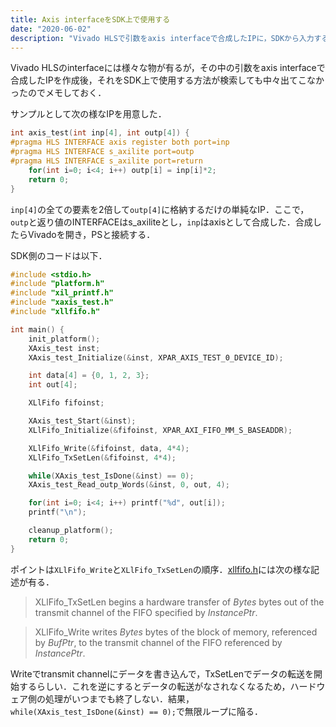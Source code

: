 ```yaml
---
title: Axis interfaceをSDK上で使用する
date: "2020-06-02"
description: "Vivado HLSで引数をaxis interfaceで合成したIPに，SDKから入力する方法"
---
```


Vivado HLSのinterfaceには様々な物が有るが，その中の引数をaxis interfaceで合成したIPを作成後，それをSDK上で使用する方法が検索しても中々出てこなかったのでメモしておく．

サンプルとして次の様なIPを用意した．

```C
int axis_test(int inp[4], int outp[4]) {
#pragma HLS INTERFACE axis register both port=inp
#pragma HLS INTERFACE s_axilite port=outp
#pragma HLS INTERFACE s_axilite port=return
	for(int i=0; i<4; i++) outp[i] = inp[i]*2;
	return 0;
}
```

`inp[4]`の全ての要素を2倍して`outp[4]`に格納するだけの単純なIP．ここで，`outp`と返り値のINTERFACEはs_axiliteとし，`inp`はaxisとして合成した．合成したらVivadoを開き，PSと接続する．



SDK側のコードは以下．

```C
#include <stdio.h>
#include "platform.h"
#include "xil_printf.h"
#include "xaxis_test.h"
#include "xllfifo.h"

int main() {
    init_platform();
    XAxis_test inst;
    XAxis_test_Initialize(&inst, XPAR_AXIS_TEST_0_DEVICE_ID);

    int data[4] = {0, 1, 2, 3};
    int out[4];

    XLlFifo fifoinst;

    XAxis_test_Start(&inst);
    XLlFifo_Initialize(&fifoinst, XPAR_AXI_FIFO_MM_S_BASEADDR);

    XLlFifo_Write(&fifoinst, data, 4*4);
    XLlFifo_TxSetLen(&fifoinst, 4*4);

    while(XAxis_test_IsDone(&inst) == 0);
    XAxis_test_Read_outp_Words(&inst, 0, out, 4);

    for(int i=0; i<4; i++) printf("%d", out[i]);
    printf("\n");

    cleanup_platform();
    return 0;
}
```



ポイントは`XLlFifo_Write`と`XLlFifo_TxSetLen`の順序．[xllfifo.h](https://github.com/Xilinx/embeddedsw/blob/master/XilinxProcessorIPLib/drivers/llfifo/src/xllfifo.h)には次の様な記述が有る．

>XLlFifo_TxSetLen begins a hardware transfer of _Bytes_ bytes out of the transmit channel of the FIFO specified by _InstancePtr_.

>XLlFifo_Write writes _Bytes_ bytes of the block of memory, referenced by _BufPtr_, to the transmit channel of the FIFO referenced by _InstancePtr_.

Writeでtransmit channelにデータを書き込んで，TxSetLenでデータの転送を開始するらしい．これを逆にするとデータの転送がなされなくなるため，ハードウェア側の処理がいつまでも終了しない．結果， `while(XAxis_test_IsDone(&inst) == 0);`で無限ループに陥る．
